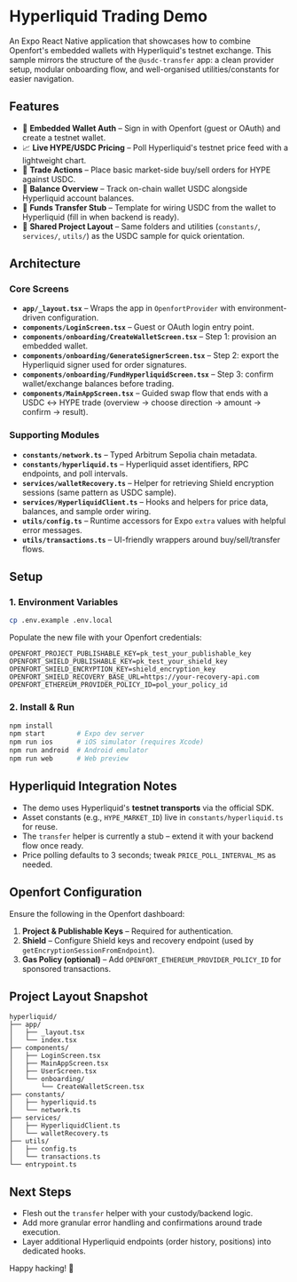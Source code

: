# Hyperliquid Trading Demo

An Expo React Native application that showcases how to combine Openfort's embedded wallets with Hyperliquid's testnet exchange. This sample mirrors the structure of the `@usdc-transfer` app: a clean provider setup, modular onboarding flow, and well-organised utilities/constants for easier navigation.

## Features

- 🔐 **Embedded Wallet Auth** – Sign in with Openfort (guest or OAuth) and create a testnet wallet.
- 📈 **Live HYPE/USDC Pricing** – Poll Hyperliquid's testnet price feed with a lightweight chart.
- 💱 **Trade Actions** – Place basic market-side buy/sell orders for HYPE against USDC.
- 💸 **Balance Overview** – Track on-chain wallet USDC alongside Hyperliquid account balances.
- 🌉 **Funds Transfer Stub** – Template for wiring USDC from the wallet to Hyperliquid (fill in when backend is ready).
- 🧱 **Shared Project Layout** – Same folders and utilities (`constants/`, `services/`, `utils/`) as the USDC sample for quick orientation.

## Architecture

### Core Screens
- **`app/_layout.tsx`** – Wraps the app in `OpenfortProvider` with environment-driven configuration.
- **`components/LoginScreen.tsx`** – Guest or OAuth login entry point.
- **`components/onboarding/CreateWalletScreen.tsx`** – Step 1: provision an embedded wallet.
- **`components/onboarding/GenerateSignerScreen.tsx`** – Step 2: export the Hyperliquid signer used for order signatures.
- **`components/onboarding/FundHyperliquidScreen.tsx`** – Step 3: confirm wallet/exchange balances before trading.
- **`components/MainAppScreen.tsx`** – Guided swap flow that ends with a USDC ↔︎ HYPE trade (overview → choose direction → amount → confirm → result).

### Supporting Modules
- **`constants/network.ts`** – Typed Arbitrum Sepolia chain metadata.
- **`constants/hyperliquid.ts`** – Hyperliquid asset identifiers, RPC endpoints, and poll intervals.
- **`services/walletRecovery.ts`** – Helper for retrieving Shield encryption sessions (same pattern as USDC sample).
- **`services/HyperliquidClient.ts`** – Hooks and helpers for price data, balances, and sample order wiring.
- **`utils/config.ts`** – Runtime accessors for Expo `extra` values with helpful error messages.
- **`utils/transactions.ts`** – UI-friendly wrappers around buy/sell/transfer flows.

## Setup

### 1. Environment Variables

```bash
cp .env.example .env.local
```

Populate the new file with your Openfort credentials:

```env
OPENFORT_PROJECT_PUBLISHABLE_KEY=pk_test_your_publishable_key
OPENFORT_SHIELD_PUBLISHABLE_KEY=pk_test_your_shield_key
OPENFORT_SHIELD_ENCRYPTION_KEY=shield_encryption_key
OPENFORT_SHIELD_RECOVERY_BASE_URL=https://your-recovery-api.com
OPENFORT_ETHEREUM_PROVIDER_POLICY_ID=pol_your_policy_id
```

### 2. Install & Run

```bash
npm install
npm start        # Expo dev server
npm run ios      # iOS simulator (requires Xcode)
npm run android  # Android emulator
npm run web      # Web preview
```

## Hyperliquid Integration Notes

- The demo uses Hyperliquid's **testnet transports** via the official SDK.
- Asset constants (e.g., `HYPE_MARKET_ID`) live in `constants/hyperliquid.ts` for reuse.
- The `transfer` helper is currently a stub – extend it with your backend flow once ready.
- Price polling defaults to 3 seconds; tweak `PRICE_POLL_INTERVAL_MS` as needed.

## Openfort Configuration

Ensure the following in the Openfort dashboard:

1. **Project & Publishable Keys** – Required for authentication.
2. **Shield** – Configure Shield keys and recovery endpoint (used by `getEncryptionSessionFromEndpoint`).
3. **Gas Policy (optional)** – Add `OPENFORT_ETHEREUM_PROVIDER_POLICY_ID` for sponsored transactions.

## Project Layout Snapshot

```
hyperliquid/
├── app/
│   ├── _layout.tsx
│   └── index.tsx
├── components/
│   ├── LoginScreen.tsx
│   ├── MainAppScreen.tsx
│   ├── UserScreen.tsx
│   └── onboarding/
│       └── CreateWalletScreen.tsx
├── constants/
│   ├── hyperliquid.ts
│   └── network.ts
├── services/
│   ├── HyperliquidClient.ts
│   └── walletRecovery.ts
├── utils/
│   ├── config.ts
│   └── transactions.ts
└── entrypoint.ts
```

## Next Steps

- Flesh out the `transfer` helper with your custody/backend logic.
- Add more granular error handling and confirmations around trade execution.
- Layer additional Hyperliquid endpoints (order history, positions) into dedicated hooks.

Happy hacking! 🚀
